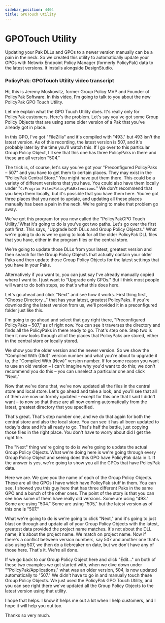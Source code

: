 ```yaml
---
sidebar_position: 4404
title: GPOTouch Utility
---
```


# GPOTouch Utility

Updating your Pak DLLs and GPOs to a newer version manually can be a pain in the neck. So we created this utility to automatically update your GPOs with Netwrix Endpoint Policy Manager (formerly PolicyPak) data to the latest versions. It installs alongside DesignStudio.

### PolicyPak: GPOTouch Utility video transcript

Hi, this is Jeremy Moskowitz, former Group Policy MVP and Founder of PolicyPak Software. In this video, I'm going to talk to you about the new PolicyPak GPO Touch Utility.

Let me explain what the GPO Touch Utility does. It's really only for PolicyPak customers. Here's the problem. Let's say you've got some Group Policy Objects that are using some older version of a Pak that you've already got in place.

In this GPO, I've got "FileZilla" and it's compiled with "493," but 493 isn't the latest version. As of this recording, the latest version is 507, and it's probably later by the time you'll watch this. If I go over to this particular Group Policy Object, I'll see that this one has three PolicyPaks in there and these are all version "504."

The trick is, of course, let's say you've got your "Preconfigured PolicyPaks – 507" and you have to get them to certain places. They may exist in the "PolicyPak Central Store." You might have put them there. This could be a variety of different versions that you have. You could also have them locally under "`C:Program FilesPolicyPakExtensions`." We don't recommend that you keep them locally, but it's possible that you have them here. You've got three places that you need to update, and updating all these places manually has been a pain in the neck. We're going to make that problem go away.

We've got this program for you now called the "PolicyPakGPO Touch Utility."What it's going to do is you've got two paths. Let's go over the first path first. This says, "Upgrade both DLLs and Group Policy Objects." What we're going to do is we're going to look for all the older PolicyPak DLL files that you have, either in the program files or the central store.

We're going to update those DLLs from your latest, greatest version and then search for the Group Policy Objects that actually contain your older Paks and then update those Group Policy Objects for the latest settings that you have in your Paks.

Alternatively if you want to, you can just say I've already manually copied where I want to. I just want to "Upgrade only GPOs." But I think most people will want to do both steps, so that's what this does here.

Let's go ahead and click "Next" and see how it works. First thing first, "Choose Directory…" that has your latest, greatest PolicyPaks. If you're downloading the latest version from us, we'll provided it in a preconfigured folder just like this.

I'm going to go ahead and select that guy right there, "Preconfigured PolicyPaks – 507," as of right now. You can see it traverses the directory and finds all the PolicyPaks in there ready to go. That's step one. Step two is then it now looks through all of the places that PolicyPaks are stored, either in the central store or locally stored.

We show you the older version and the newer version. So we show the "Compiled With (Old)" version number and what you're about to upgrade it to, the "Compiled With (New)" version number. If for some reason you want to use an old version – I can't imagine why you'd want to do this; we don't recommend you do this – you can unselect a particular one and click "Next."

Now that we've done that, we've now updated all the files in the central store and local store. Let's go ahead and take a look, and you'll see that all of them are now uniformly updated – except for this one that I said I didn't want – to now so that these are all now coming automatically from the latest, greatest directory that you specified.

That's great. That's step number one, and we do that again for both the central store and also the local store. You can see it has all been updated to today's date and it's all ready to go. That's half the battle, just copying those files in the right place. You don't have to worry about did I get the right file.

The "Next" thing we're going to do is we're going to update the actual Group Policy Objects. What we're doing here is we're going through every Group Policy Object and seeing does this GPO have PolicyPak data in it. If the answer is yes, we're going to show you all the GPOs that have PolicyPak data.

Here we are. We give you the name of each of the Group Policy Objects. These are all the GPOs I have which have PolicyPak stuff in them. You can see, I showed you this guy here that has three different Paks in the same GPO and a bunch of the other ones. The point of the story is that you can see how some of them have really old versions. Some are using "493." Some are using "504." Some are using "505," but the latest version as of this one is "507."

What we're going to do is we're going to click "Next," and it's going to just blast on through and update all of your Group Policy Objects with the latest, greatest data provided the project name matches. It's not about the DLL name; it's about the project name. We match on project name. Now if there's a conflict between version numbers, say 507 and another one that's also using 507, we then do a tiebreaker on date, but we don't have any of those here. That's it. We're all done.

If we go back to our Group Policy Object here and click "Edit…" on both of these two examples we got started with, when we dive down under ""PolicyPak/Applications," what was an older version, 504, is now updated automatically to "507." We didn't have to go in and manually touch these Group Policy Objects. We just used the PolicyPak GPO Touch Utility, and you can see right there we've updated all the Group Policy Objects to the latest version using that utility.

I hope that helps. I know it helps me out a lot when I help customers, and I hope it will help you out too.

Thanks so very much.